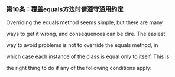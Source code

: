 ### 第10条：覆盖equals方法时请遵守通用约定

Overriding the equals method seems simple, but there are many

ways to get it wrong, and consequences can be dire. The easiest

way to avoid problems is not to override the equals method, in

which case each instance of the class is equal only to itself. This is

the right thing to do if any of the following conditions apply:



